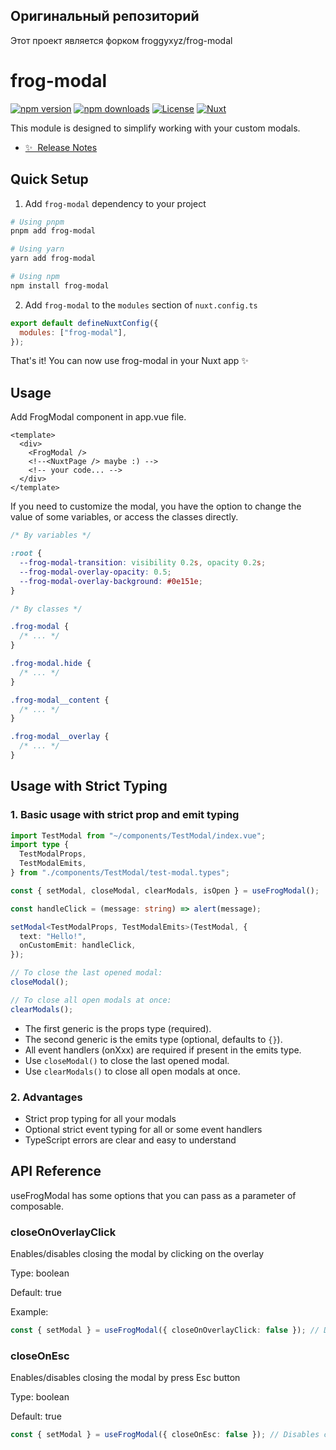 <!--
Get your module up and running quickly.

Find and replace all on all files (CMD+SHIFT+F):
- Name: My Module
- Package name: my-module
- Description: My new Nuxt module
-->

## Оригинальный репозиторий

Этот проект является форком froggyxyz/frog-modal

# frog-modal

[![npm version][npm-version-src]][npm-version-href]
[![npm downloads][npm-downloads-src]][npm-downloads-href]
[![License][license-src]][license-href]
[![Nuxt][nuxt-src]][nuxt-href]

This module is designed to simplify working with your custom modals.

- [✨ &nbsp;Release Notes](/CHANGELOG.md)
  <!-- - [🏀 Online playground](https://stackblitz.com/github/your-org/my-module?file=playground%2Fapp.vue) -->
  <!-- - [📖 &nbsp;Documentation](https://example.com) -->

## Quick Setup

1. Add `frog-modal` dependency to your project

```bash
# Using pnpm
pnpm add frog-modal

# Using yarn
yarn add frog-modal

# Using npm
npm install frog-modal
```

2. Add `frog-modal` to the `modules` section of `nuxt.config.ts`

```js
export default defineNuxtConfig({
  modules: ["frog-modal"],
});
```

That's it! You can now use frog-modal in your Nuxt app ✨

## Usage

Add FrogModal component in app.vue file.

```vue
<template>
  <div>
    <FrogModal />
    <!--<NuxtPage /> maybe :) -->
    <!-- your code... -->
  </div>
</template>
```

If you need to customize the modal, you have the option to change the value of some variables, or access the classes directly.

```css
/* By variables */

:root {
  --frog-modal-transition: visibility 0.2s, opacity 0.2s;
  --frog-modal-overlay-opacity: 0.5;
  --frog-modal-overlay-background: #0e151e;
}

/* By classes */

.frog-modal {
  /* ... */
}

.frog-modal.hide {
  /* ... */
}

.frog-modal__content {
  /* ... */
}

.frog-modal__overlay {
  /* ... */
}
```

## Usage with Strict Typing

### 1. Basic usage with strict prop and emit typing

```ts
import TestModal from "~/components/TestModal/index.vue";
import type {
  TestModalProps,
  TestModalEmits,
} from "./components/TestModal/test-modal.types";

const { setModal, closeModal, clearModals, isOpen } = useFrogModal();

const handleClick = (message: string) => alert(message);

setModal<TestModalProps, TestModalEmits>(TestModal, {
  text: "Hello!",
  onCustomEmit: handleClick,
});

// To close the last opened modal:
closeModal();

// To close all open modals at once:
clearModals();
```

- The first generic is the props type (required).
- The second generic is the emits type (optional, defaults to `{}`).
- All event handlers (onXxx) are required if present in the emits type.
- Use `closeModal()` to close the last opened modal.
- Use `clearModals()` to close all open modals at once.

### 2. Advantages

- Strict prop typing for all your modals
- Optional strict event typing for all or some event handlers
- TypeScript errors are clear and easy to understand

## API Reference

useFrogModal has some options that you can pass as a parameter of composable.

### closeOnOverlayClick

Enables/disables closing the modal by clicking on the overlay

Type: boolean

Default: true

Example:

```typescript
const { setModal } = useFrogModal({ closeOnOverlayClick: false }); // Disables closing modal by clicking on the overlay
```

### closeOnEsc

Enables/disables closing the modal by press Esc button

Type: boolean

Default: true

```typescript
const { setModal } = useFrogModal({ closeOnEsc: false }); // Disables closing modal by pressing Esc button
```

<!-- Badges -->

[npm-version-src]: https://img.shields.io/npm/v/rubillex_frog-modal/latest.svg?style=flat&colorA=020420&colorB=00DC82
[npm-version-href]: https://npmjs.com/package/rubillex_frog-modal
[npm-downloads-src]: https://img.shields.io/npm/dm/rubillex_frog-modal.svg?style=flat&colorA=18181B&colorB=28CF8D
[npm-downloads-href]: https://npmjs.com/package/rubillex_frog-modal
[license-src]: https://img.shields.io/npm/l/rubillex_frog-modal.svg?style=flat&colorA=18181B&colorB=28CF8D
[license-href]: https://npmjs.com/package/rubillex_frog-modal
[nuxt-src]: https://img.shields.io/badge/Nuxt-18181B?logo=nuxt.js
[nuxt-href]: https://nuxt.com
